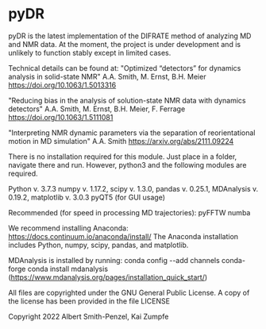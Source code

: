 # pyDR
pyDR is the latest implementation of the DIFRATE method of analyzing MD and NMR data. At the moment, the project is under development and is unlikely to function stably except in limited cases. 

Technical details can be found at:
"Optimized “detectors” for dynamics analysis in solid-state NMR"
A.A. Smith, M. Ernst, B.H. Meier
https://doi.org/10.1063/1.5013316

"Reducing bias in the analysis of solution-state NMR data with dynamics detectors"
A.A. Smith, M. Ernst, B.H. Meier, F. Ferrage
https://doi.org/10.1063/1.5111081

"Interpreting NMR dynamic parameters via the separation of reorientational motion in MD simulation"
A.A. Smith
https://arxiv.org/abs/2111.09224

There is no installation required for this module. Just place in a folder, navigate there and run. However, python3 and the following modules are required. 

Python v. 3.7.3
numpy v. 1.17.2,
scipy v. 1.3.0,
pandas v. 0.25.1,
MDAnalysis v. 0.19.2,
matplotlib v. 3.0.3
pyQT5  (for GUI usage) 

Recommended (for speed in processing MD trajectories):
pyFFTW
numba

We recommend installing Anaconda: https://docs.continuum.io/anaconda/install/
The Anaconda installation includes Python, numpy, scipy, pandas, and matplotlib. 

MDAnalysis is installed by running:
conda config --add channels conda-forge
conda install mdanalysis
(https://www.mdanalysis.org/pages/installation_quick_start/)


All files are copyrighted under the GNU General Public License. A copy of the license has been provided in the file LICENSE


Copyright 2022 Albert Smith-Penzel, Kai Zumpfe
